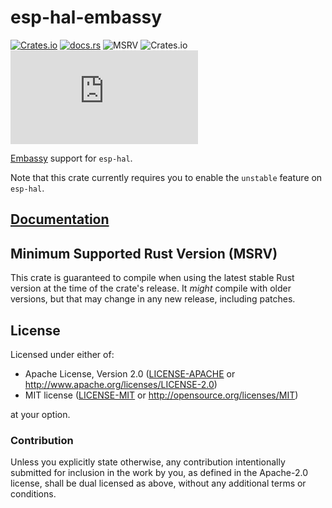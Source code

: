 # esp-hal-embassy

[![Crates.io](https://img.shields.io/crates/v/esp-hal-embassy?labelColor=1C2C2E&color=C96329&logo=Rust&style=flat-square)](https://crates.io/crates/esp-hal-embassy)
[![docs.rs](https://img.shields.io/docsrs/esp-hal-embassy?labelColor=1C2C2E&color=C96329&logo=rust&style=flat-square)](https://docs.rs/esp-hal-embassy)
![MSRV](https://img.shields.io/badge/MSRV-1.84-blue?labelColor=1C2C2E&style=flat-square)
![Crates.io](https://img.shields.io/crates/l/esp-hal-embassy?labelColor=1C2C2E&style=flat-square)
[![Matrix](https://img.shields.io/matrix/esp-rs:matrix.org?label=join%20matrix&labelColor=1C2C2E&color=BEC5C9&logo=matrix&style=flat-square)](https://matrix.to/#/#esp-rs:matrix.org)

[Embassy] support for `esp-hal`.

Note that this crate currently requires you to enable the `unstable` feature on `esp-hal`.

[embassy]: https://github.com/embassy-rs/embassy

## [Documentation]

[documentation]: https://docs.rs/esp-hal-embassy/

## Minimum Supported Rust Version (MSRV)

This crate is guaranteed to compile when using the latest stable Rust version at the time of the crate's release. It _might_ compile with older versions, but that may change in any new release, including patches.

## License

Licensed under either of:

- Apache License, Version 2.0 ([LICENSE-APACHE](../LICENSE-APACHE) or http://www.apache.org/licenses/LICENSE-2.0)
- MIT license ([LICENSE-MIT](../LICENSE-MIT) or http://opensource.org/licenses/MIT)

at your option.

### Contribution

Unless you explicitly state otherwise, any contribution intentionally submitted for inclusion in
the work by you, as defined in the Apache-2.0 license, shall be dual licensed as above, without
any additional terms or conditions.

